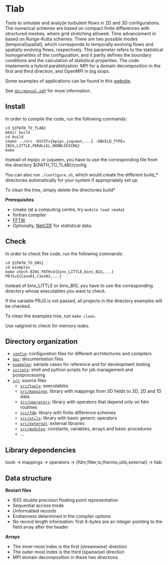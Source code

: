 # Tlab

Tools to simulate and analyze turbulent flows in 2D and 3D configurations. The numerical schemes are based on compact finite differences with structured meshes, where grid stretching allowed. Time advancement in based on Runge-Kutta schemes. There are two possible modes [temporal|spatial], which corresponds to temporally evolving flows and spatially evolving flows, respectively. This parameter refers to the statistical homogeneities of the configuration, and it partly defines the boundary conditions and the calculation of statistical properties. The code implements a hybrid parallelization: MPI for a domain decomposition in the first and third direction, and OpenMPI in big loops.

Some examples of applications can be found in this [website](https://jpmellado.github.io/gallery.html).

See [`doc/manual.pdf`](./doc/manual.pdf) for more information.

## Install

In order to compile the code, run the following commands:

```shell
cd ${PATH_TO_TLAB}
mkdir build
cd build
cmake ../src -DSYST={mpipc,juqueen,...} -DBUILD_TYPE={BIG,LITTLE,PARALLEL,NONBLOCKING}
make
```
Instead of mpipc or juqueen, you have to use the corresponding file from the directory ${PATH_TO_TLAB}/config

You can also run `./configure.sh`, which would create the different build_* directories automatically for your system if appropriately set up.

To clean the tree, simply delete the directories build*

**Prerequisites**
* cmake (at a computing centre, try `module load cmake`)
* fortran compiler
* [FFTW](http://www.fftw.org/)
* Optionally, [NetCDF](https://docs.unidata.ucar.edu/netcdf-c/current/building_netcdf_fortran.html) for statistical data.

## Check

In order to check the code, run the following commands:

```shell
cd ${PATH_TO_DNS}
cd examples
make check BINS_PATH=${bins_LITTLE,bins_BIG,...} PRJS=${Case01,Case02,...}
```

Instead of bins_LITTLE or bins_BIG, you have to use the corresponding directory whose executables you want to check.

If the variable PRJS is not passed, all projects in the directory examples will be checked.

To clean the examples tree, run `make clean`.

Use valgrind to check for memory leaks.

## Directory organization

* [`config`](./config): configuration files for different architectures and compilers
* [`doc`](./doc): documentation files
* [`examples`](./examples): sample cases for reference and for development testing
* [`scripts`](./scripts): shell and python scripts for job management and postprocessing
* [`src`](./src): source files  
  * [`src/tools`](./src/tools): executables
  * [`src/mappings`](./src/mappings): library with mappings from 3D fields to 3D, 2D and 1D data
  * [`src/operators`](./src/operators): library with operators that depend only on fdm routines
  * [`src/fdm`](./src/fdm): library with finite difference schemes
  * [`src/utils`](./src/utils): library with basic generic operators
  * [`src/external`](./src/external): external libraries
  * [`src/modules`](./src/modules): constants, variables, arrays and basic procedures
  * ...

## Library dependencies

tools → mappings → operators → {fdm,filter,io,thermo,utils,external} → tlab

## Data structure

**Restart files**

* IEEE double precision floating point representation
* Sequential access mode
* Unformatted records
* Endianness determined in the compiler options
* No record length information: first 4-bytes are an integer pointing to the field array after the header

**Arrays**

* The inner-most index is the first (streamwise) direction
* The outer-most index is the third (spanwise) direction
* MPI domain decomposition in these two directions
